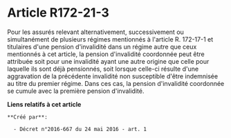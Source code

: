 # Article R172-21-3

Pour les assurés relevant alternativement, successivement ou simultanément de plusieurs régimes mentionnés à l'article R.
172-17-1 et titulaires d'une pension d'invalidité dans un régime autre que ceux mentionnés à cet article, la pension
d'invalidité coordonnée peut être attribuée soit pour une invalidité ayant une autre origine que celle pour laquelle ils sont
déjà pensionnés, soit lorsque celle-ci résulte d'une aggravation de la précédente invalidité non susceptible d'être
indemnisée au titre du premier régime. Dans ces cas, la pension d'invalidité coordonnée se cumule avec la première pension
d'invalidité.

**Liens relatifs à cet article**

	**Créé par**:

	  - Décret n°2016-667 du 24 mai 2016 - art. 1

